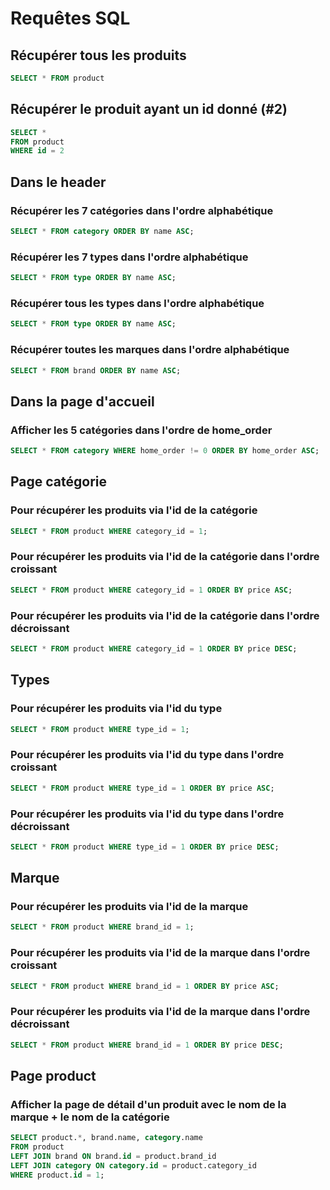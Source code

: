 # Requêtes SQL

## Récupérer tous les produits

```sql
SELECT * FROM product
```

## Récupérer le produit ayant un id donné (#2)

```sql
SELECT *
FROM product
WHERE id = 2
```
## Dans le header

### Récupérer les 7 catégories dans l'ordre alphabétique
```sql
SELECT * FROM category ORDER BY name ASC;
```

### Récupérer les 7 types dans l'ordre alphabétique
```sql
SELECT * FROM type ORDER BY name ASC;
```

### Récupérer tous les types dans l'ordre alphabétique
```sql
SELECT * FROM type ORDER BY name ASC;
```

### Récupérer toutes les marques dans l'ordre alphabétique
```sql
SELECT * FROM brand ORDER BY name ASC;
```

## Dans la page d'accueil

### Afficher les 5 catégories dans l'ordre de home_order
```sql
SELECT * FROM category WHERE home_order != 0 ORDER BY home_order ASC;
```

## Page catégorie

### Pour récupérer les produits via l'id de la catégorie
```sql
SELECT * FROM product WHERE category_id = 1;
```

### Pour récupérer les produits via l'id de la catégorie dans l'ordre croissant
```sql
SELECT * FROM product WHERE category_id = 1 ORDER BY price ASC;
```

### Pour récupérer les produits via l'id de la catégorie dans l'ordre décroissant
```sql
SELECT * FROM product WHERE category_id = 1 ORDER BY price DESC;
```

## Types

### Pour récupérer les produits via l'id du type
```sql
SELECT * FROM product WHERE type_id = 1;
```

### Pour récupérer les produits via l'id du type dans l'ordre croissant
```sql
SELECT * FROM product WHERE type_id = 1 ORDER BY price ASC;
```

### Pour récupérer les produits via l'id du type dans l'ordre décroissant
```sql
SELECT * FROM product WHERE type_id = 1 ORDER BY price DESC;
```

## Marque

### Pour récupérer les produits via l'id de la marque
```sql
SELECT * FROM product WHERE brand_id = 1;
```

### Pour récupérer les produits via l'id de la marque dans l'ordre croissant
```sql
SELECT * FROM product WHERE brand_id = 1 ORDER BY price ASC;
```

### Pour récupérer les produits via l'id de la marque dans l'ordre décroissant
```sql
SELECT * FROM product WHERE brand_id = 1 ORDER BY price DESC;
```

## Page product

### Afficher la page de détail d'un produit avec le nom de la marque + le nom de la catégorie
```sql
SELECT product.*, brand.name, category.name 
FROM product 
LEFT JOIN brand ON brand.id = product.brand_id
LEFT JOIN category ON category.id = product.category_id
WHERE product.id = 1;
```